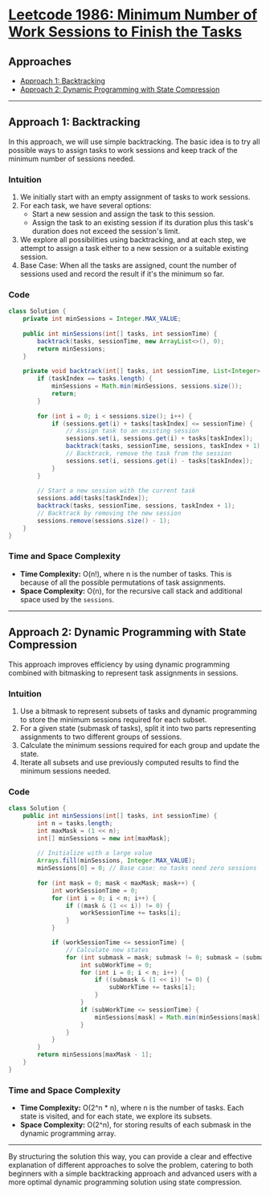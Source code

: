# [Leetcode 1986: Minimum Number of Work Sessions to Finish the Tasks](https://leetcode.com/problems/minimum-number-of-work-sessions-to-finish-the-tasks/)

## Approaches

- [Approach 1: Backtracking](#approach-1-backtracking)
- [Approach 2: Dynamic Programming with State Compression](#approach-2-dynamic-programming-with-state-compression)

---

## Approach 1: Backtracking

In this approach, we will use simple backtracking. The basic idea is to try all possible ways to assign tasks to work sessions and keep track of the minimum number of sessions needed.

### Intuition

1. We initially start with an empty assignment of tasks to work sessions.
2. For each task, we have several options:
   - Start a new session and assign the task to this session.
   - Assign the task to an existing session if its duration plus this task's duration does not exceed the session's limit.
3. We explore all possibilities using backtracking, and at each step, we attempt to assign a task either to a new session or a suitable existing session.
4. Base Case: When all the tasks are assigned, count the number of sessions used and record the result if it's the minimum so far.

### Code

```java
class Solution {
    private int minSessions = Integer.MAX_VALUE;
    
    public int minSessions(int[] tasks, int sessionTime) {
        backtrack(tasks, sessionTime, new ArrayList<>(), 0);
        return minSessions;
    }
    
    private void backtrack(int[] tasks, int sessionTime, List<Integer> sessions, int taskIndex) {
        if (taskIndex == tasks.length) {
            minSessions = Math.min(minSessions, sessions.size());
            return;
        }
        
        for (int i = 0; i < sessions.size(); i++) {
            if (sessions.get(i) + tasks[taskIndex] <= sessionTime) {
                // Assign task to an existing session
                sessions.set(i, sessions.get(i) + tasks[taskIndex]);
                backtrack(tasks, sessionTime, sessions, taskIndex + 1);
                // Backtrack, remove the task from the session
                sessions.set(i, sessions.get(i) - tasks[taskIndex]);
            }
        }
        
        // Start a new session with the current task
        sessions.add(tasks[taskIndex]);
        backtrack(tasks, sessionTime, sessions, taskIndex + 1);
        // Backtrack by removing the new session
        sessions.remove(sessions.size() - 1);
    }
}
```

### Time and Space Complexity

- **Time Complexity:** O(n!), where n is the number of tasks. This is because of all the possible permutations of task assignments.
- **Space Complexity:** O(n), for the recursive call stack and additional space used by the `sessions`.

---

## Approach 2: Dynamic Programming with State Compression

This approach improves efficiency by using dynamic programming combined with bitmasking to represent task assignments in sessions.

### Intuition

1. Use a bitmask to represent subsets of tasks and dynamic programming to store the minimum sessions required for each subset.
2. For a given state (submask of tasks), split it into two parts representing assignments to two different groups of sessions.
3. Calculate the minimum sessions required for each group and update the state.
4. Iterate all subsets and use previously computed results to find the minimum sessions needed.

### Code

```java
class Solution {
    public int minSessions(int[] tasks, int sessionTime) {
        int n = tasks.length;
        int maxMask = (1 << n);
        int[] minSessions = new int[maxMask];
        
        // Initialize with a large value
        Arrays.fill(minSessions, Integer.MAX_VALUE);
        minSessions[0] = 0; // Base case: no tasks need zero sessions
        
        for (int mask = 0; mask < maxMask; mask++) {
            int workSessionTime = 0;
            for (int i = 0; i < n; i++) {
                if ((mask & (1 << i)) != 0) {
                    workSessionTime += tasks[i];
                }
            }

            if (workSessionTime <= sessionTime) {
                // Calculate new states
                for (int submask = mask; submask != 0; submask = (submask - 1) & mask) {
                    int subWorkTime = 0;
                    for (int i = 0; i < n; i++) {
                        if ((submask & (1 << i)) != 0) {
                            subWorkTime += tasks[i];
                        }
                    }
                    if (subWorkTime <= sessionTime) {
                        minSessions[mask] = Math.min(minSessions[mask], minSessions[mask ^ submask] + 1);
                    }
                }
            }
        }
        return minSessions[maxMask - 1];
    }
}
```

### Time and Space Complexity

- **Time Complexity:** O(2^n * n), where n is the number of tasks. Each state is visited, and for each state, we explore its subsets.
- **Space Complexity:** O(2^n), for storing results of each submask in the dynamic programming array.

---

By structuring the solution this way, you can provide a clear and effective explanation of different approaches to solve the problem, catering to both beginners with a simple backtracking approach and advanced users with a more optimal dynamic programming solution using state compression.

